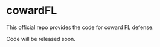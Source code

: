 # cowardFL
This official repo provides the code for coward FL defense.

Code will be released soon.
